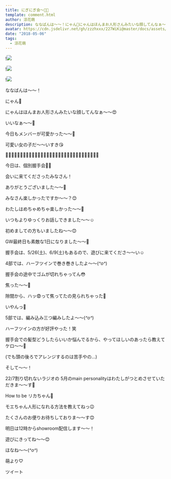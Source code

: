 ```yaml
---
title: にぎにぎ会〜🙌🏻
template: comment.html
author: 涼花萌
description: ななばんは〜〜！にゃん💓にゃんはほんまお人形さんみたいな顔してんなぁ〜〜😍いいなぁ〜〜💓今日もメンバーが可愛...
avatar: https://cdn.jsdelivr.net/gh/zzzhxxx/227WiKi@master/docs/assets/photo/avatar/moe.jpg
date: "2018-05-06"
tags:
  - 涼花萌
---
```


!![](https://cdn.jsdelivr.net/gh/227WiKi/227WiKi-image@master/blog-image/moe-2018-05-06_1.jpg)

!![](https://cdn.jsdelivr.net/gh/227WiKi/227WiKi-image@master/blog-image/moe-2018-05-06_2.jpg)

!![](https://cdn.jsdelivr.net/gh/227WiKi/227WiKi-image@master/blog-image/moe-2018-05-06_3.jpg)










ななばんは〜〜！









にゃん💓








にゃんはほんまお人形さんみたいな顔してんなぁ〜〜😍






いいなぁ〜〜💓











今日もメンバーが可愛かった〜〜💓






可愛い女の子だ〜〜いすき😘

















🙌🏻🙌🏻🙌🏻🙌🏻🙌🏻🙌🏻🙌🏻🙌🏻🙌🏻🙌🏻🙌🏻🙌🏻🙌🏻🙌🏻🙌🏻🙌🏻




今日は、個別握手会🙌🏻









会いに来てくださったみなさん！






ありがとうございました〜〜💓














みなさん楽しかったですか〜〜？😊






わたしはめちゃめちゃ楽しかった〜〜💓









いつもよりゆっくりお話しできました〜〜☺️





初めましての方もいましたね〜〜😊






GW最終日も素敵な1日になりました〜〜🤗














握手会は、5/26(土)、6/9(土)もあるので、遊びに来てくださ〜〜い☺️
















4部では、ハーフツインで巻き巻きしたよ〜〜(*^o^*)








握手会の途中でゴムが切れちゃってん😳






焦った〜〜🙈










隙間から、ハッ😨って焦ってたの見られちゃった🙈





いやんっ🙈













5部では、編み込み三つ編みしたよ〜〜(*^o^*)











ハーフツインの方が好評やった！笑












握手会での髪型どうしたらいいか悩んでるから、やってほしいのあったら教えてケロ〜〜🐸









(でも頭の後ろでアレンジするのは苦手やの…)



















そして〜〜！





22/7割り切れないラジオの
5月のmain personalityはわたしがつとめさせていただきま〜〜す🤗







How to be リカちゃん💓







モエちゃん人形になれる方法を教えてねっ😉








たくさんのお便りお待ちしておりま〜〜す😊












明日は12時からshowroom配信します〜〜！





遊びにきってね〜〜😊










ほなね〜〜(*^o^*)






萌より♡


ツイート



